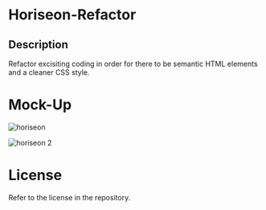 # Horiseon-Refactor

## Description

Refactor excisiting coding in order for there to be semantic HTML elements and a cleaner CSS style. 

# Mock-Up

![horiseon](https://user-images.githubusercontent.com/127162545/227043839-d8e98a2f-e080-4fb9-a1e1-ac6c36ebcf57.PNG)

![horiseon 2](https://user-images.githubusercontent.com/127162545/227043825-a3f541db-17c7-4e38-998e-2bf1dcac4808.PNG)


# License

Refer to the license in the repository.
